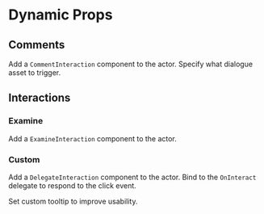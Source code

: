 # Dynamic Props

## Comments

Add a `CommentInteraction` component to the actor. Specify what dialogue asset to trigger.

## Interactions

### Examine

Add a `ExamineInteraction` component to the actor.

### Custom

Add a `DelegateInteraction` component to the actor. Bind to the `OnInteract` delegate to respond to the click event.

Set custom tooltip to improve usability.